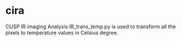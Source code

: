# cira
CUSP IR imaging Analysis
IR_trans_temp.py is used to transform all the pixels to temperature values in Celsius degree.
